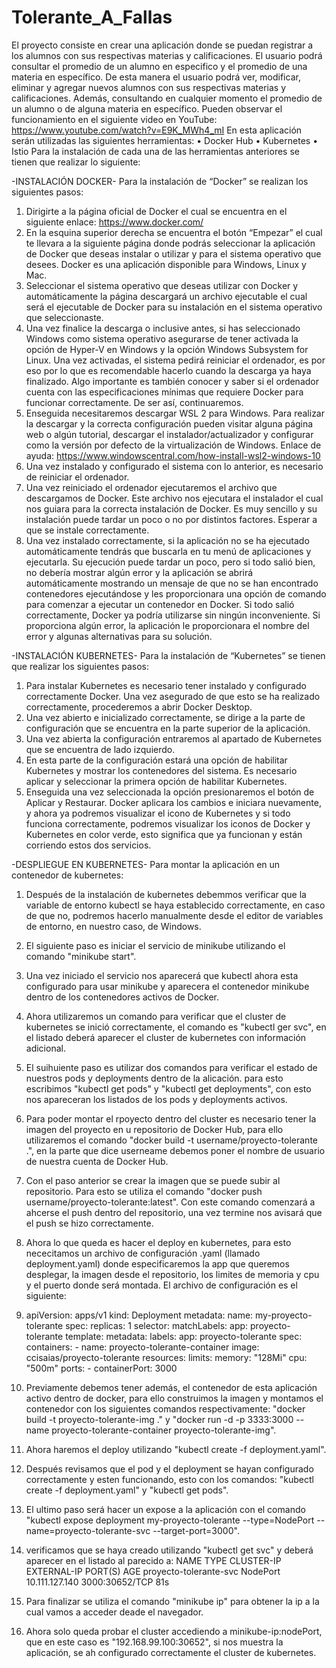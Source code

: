 # Tolerante_A_Fallas
El proyecto consiste en crear una aplicación donde se puedan registrar a los alumnos con sus respectivas materias y calificaciones. El usuario podrá consultar el promedio de un alumno en especifico y el promedio de una materia en específico. De esta manera el usuario podrá ver, modificar, eliminar y agregar nuevos alumnos con sus respectivas materias y calificaciones. Además, consultando en cualquier momento el promedio de un alumno o de alguna materia en específico.
Pueden observar el funcionamiento en el siguiente video en YouTube: https://www.youtube.com/watch?v=E9K_MWh4_mI
En esta aplicación serán utilizadas las siguientes herramientas:
•	Docker Hub
•	Kubernetes
•	Istio
Para la instalación de cada una de las herramientas anteriores se tienen que realizar lo siguiente:

-INSTALACIÓN DOCKER-
Para la instalación de “Docker” se realizan los siguientes pasos:
1.	Dirigirte a la página oficial de Docker el cual se encuentra en el siguiente enlace: https://www.docker.com/
2.	En la esquina superior derecha se encuentra el botón “Empezar” el cual te llevara a la siguiente página donde podrás seleccionar la aplicación de Docker que deseas instalar o utilizar y para el sistema operativo que desees. Docker es una aplicación disponible para Windows, Linux y Mac.
3.	Seleccionar el sistema operativo que deseas utilizar con Docker y automáticamente la página descargará un archivo ejecutable el cual será el ejecutable de Docker para su instalación en el sistema operativo que seleccionaste. 
4.	Una vez finalice la descarga o inclusive antes, si has seleccionado Windows como sistema operativo asegurarse de tener activada la opción de Hyper-V en Windows y la opción Windows Subsystem for Linux. 
Una vez activadas, el sistema pedirá reiniciar el ordenador, es por eso por lo que es recomendable hacerlo cuando la descarga ya haya finalizado. Algo importante es también conocer y saber si el ordenador cuenta con las especificaciones mínimas que requiere Docker para funcionar correctamente. De ser así, continuaremos.
5.	Enseguida necesitaremos descargar WSL 2 para Windows. Para realizar la descargar y la correcta configuración pueden visitar alguna página web o algún tutorial, descargar el instalador/actualizador y configurar como la versión por defecto de la virtualización de Windows. Enlace de ayuda: https://www.windowscentral.com/how-install-wsl2-windows-10
6.	Una vez instalado y configurado el sistema con lo anterior, es necesario de reiniciar el ordenador.
7.	Una vez reiniciado el ordenador ejecutaremos el archivo que descargamos de Docker. Este archivo nos ejecutara el instalador el cual nos guiara para la correcta instalación de Docker. Es muy sencillo y su instalación puede tardar un poco o no por distintos factores. Esperar a que se instale correctamente.
8.	Una vez instalado correctamente, si la aplicación no se ha ejecutado automáticamente tendrás que buscarla en tu menú de aplicaciones y ejecutarla. Su ejecución puede tardar un poco, pero si todo salió bien, no debería mostrar algún error y la aplicación se abrirá automáticamente mostrando un mensaje de que no se han encontrado contenedores ejecutándose y les proporcionara una opción de comando para comenzar a ejecutar un contenedor en Docker. Si todo salió correctamente, Docker ya podría utilizarse sin ningún inconveniente. Si proporciona algún error, la aplicación le proporcionara el nombre del error y algunas alternativas para su solución.

-INSTALACIÓN KUBERNETES-
Para la instalación de “Kubernetes” se tienen que realizar los siguientes pasos:
1.	Para instalar Kubernetes es necesario tener instalado y configurado correctamente Docker. Una vez asegurado de que esto se ha realizado correctamente, procederemos a abrir Docker Desktop.
2.	Una vez abierto e inicializado correctamente, se dirige a la parte de configuración que se encuentra en la parte superior de la aplicación. 
3.	Una vez abierta la configuración entraremos al apartado de Kubernetes que se encuentra de lado izquierdo. 
4.	En esta parte de la configuración estará una opción de habilitar Kubernetes y mostrar los contenedores del sistema. Es necesario aplicar y seleccionar la primera opción de habilitar Kubernetes.
5.	Enseguida una vez seleccionada la opción presionaremos el botón de Aplicar y Restaurar. Docker aplicara los cambios e iniciara nuevamente, y ahora ya podremos visualizar el icono de Kubernetes y si todo funciona correctamente, podremos visualizar los iconos de Docker y Kubernetes en color verde, esto significa que ya funcionan y están corriendo estos dos servicios.

-DESPLIEGUE EN KUBERNETES-
Para montar la aplicación en un contenedor de kubernetes:
1. Después de la instalación de kubernetes debemmos verificar que la variable de entorno kubectl se haya establecido correctamente, en caso de que no, podremos hacerlo manualmente desde el editor de variables de entorno, en nuestro caso, de Windows.
2. El siguiente paso es iniciar el servicio de minikube utilizando el comando "minikube start".
3. Una vez iniciado el servicio nos aparecerá que kubectl ahora esta configurado para usar minikube y aparecera el contenedor minikube dentro de los contenedores activos de Docker.
4. Ahora utilizaremos un comando para verificar que el cluster de kubernetes se inició correctamente, el comando es "kubectl ger svc", en el listado deberá aparecer el cluster de kubernetes con información adicional.
5. El suihuiente paso es utilizar dos comandos para verificar el estado de nuestros pods y deployments dentro de la alicación. para esto escribimos "kubectl get pods" y "kubectl get deployments", con esto nos apareceran los listados de los pods y deployments activos.
6. Para poder montar el rpoyecto dentro del cluster es necesario tener la imagen del proyecto en u repositorio de Docker Hub, para ello utilizaremos el comando "docker build -t username/proyecto-tolerante .", en la parte que dice userneame debemos poner el nombre de usuario de nuestra cuenta de Docker Hub.
7. Con el paso anterior se crear la imagen que se puede subir al repositorio. Para esto se utiliza el comando "docker push username/proyecto-tolerante:latest". Con este comando comenzará a ahcerse el push dentro del repositorio, una vez termine nos avisará que el push se hizo correctamente.
8. Ahora lo que queda es hacer el deploy en kubernetes, para esto nececitamos un archivo de configuración .yaml (llamado deployment.yaml) donde especificaremos la app que queremos desplegar, la imagen desde el repositorio, los limites de memoria y cpu y el puerto donde será montada. El archivo de configuración es el siguiente:
9.  apiVersion: apps/v1
    kind: Deployment
    metadata:
      name: my-proyecto-tolerante
    spec:
      replicas: 1
      selector:
        matchLabels:
          app: proyecto-tolerante
      template:
        metadata:
          labels:
            app: proyecto-tolerante
        spec:
          containers:
          - name: proyecto-tolerante-container
            image: ccisaias/proyecto-tolerante
            resources:
              limits:
                memory: "128Mi"
                cpu: "500m"
            ports:
            - containerPort: 3000

10. Previamente debemos tener además, el contenedor de esta aplicación activo dentro de docker, para ello construimos la imagen y montamos el contenedor con los siguientes comandos respectivamente: "docker build -t proyecto-tolerante-img ." y "docker run -d -p 3333:3000 --name proyecto-tolerante-container proyecto-tolerante-img".
11. Ahora haremos el deploy utilizando "kubectl create -f deployment.yaml".
12. Después revisamos que el pod y el deployment se hayan configurado correctamente y esten funcionando, esto con los comandos: "kubectl create -f deployment.yaml" y "kubectl get pods".
13. El ultimo paso será hacer un expose a la aplicación con el comando "kubectl expose deployment my-proyecto-tolerante --type=NodePort --name=proyecto-tolerante-svc --target-port=3000".
14. verificamos que se haya creado utilizando "kubectl get svc" y deberá aparecer en el listado al parecido a: 
            NAME                     TYPE        CLUSTER-IP       EXTERNAL-IP   PORT(S)          AGE
            proyecto-tolerante-svc   NodePort    10.111.127.140   <none>        3000:30652/TCP   81s
15. Para finalizar se utiliza el comando "minikube ip" para obtener la ip a la cual vamos a acceder deade el navegador.
16. Ahora solo queda probar el cluster accediendo a minikube-ip:nodePort, que en este caso es "192.168.99.100:30652", si nos muestra la aplicación, se ah configurado correctamente el cluster de kubernetes.
  

